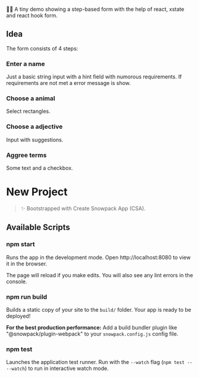 👨‍🏫 A tiny demo showing a step-based form with the help of react, xstate and react hook form.

## Idea

The form consists of 4 steps:

### Enter a name

Just a basic string input with a hint field with numorous requirements. If requirements are not met a error message is show.

### Choose a animal

Select rectangles.

### Choose a adjective

Input with suggestions.

### Aggree terms

Some text and a checkbox.

# New Project

> ✨ Bootstrapped with Create Snowpack App (CSA).

## Available Scripts

### npm start

Runs the app in the development mode.
Open http://localhost:8080 to view it in the browser.

The page will reload if you make edits.
You will also see any lint errors in the console.

### npm run build

Builds a static copy of your site to the `build/` folder.
Your app is ready to be deployed!

**For the best production performance:** Add a build bundler plugin like "@snowpack/plugin-webpack" to your `snowpack.config.js` config file.

### npm test

Launches the application test runner.
Run with the `--watch` flag (`npm test -- --watch`) to run in interactive watch mode.
